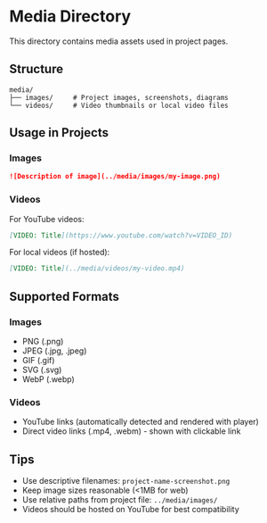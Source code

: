 # Media Directory

This directory contains media assets used in project pages.

## Structure

```
media/
├── images/     # Project images, screenshots, diagrams
└── videos/     # Video thumbnails or local video files
```

## Usage in Projects

### Images

```markdown
![Description of image](../media/images/my-image.png)
```

### Videos

For YouTube videos:
```markdown
[VIDEO: Title](https://www.youtube.com/watch?v=VIDEO_ID)
```

For local videos (if hosted):
```markdown
[VIDEO: Title](../media/videos/my-video.mp4)
```

## Supported Formats

### Images
- PNG (.png)
- JPEG (.jpg, .jpeg)
- GIF (.gif)
- SVG (.svg)
- WebP (.webp)

### Videos
- YouTube links (automatically detected and rendered with player)
- Direct video links (.mp4, .webm) - shown with clickable link

## Tips

- Use descriptive filenames: `project-name-screenshot.png`
- Keep image sizes reasonable (<1MB for web)
- Use relative paths from project file: `../media/images/`
- Videos should be hosted on YouTube for best compatibility
